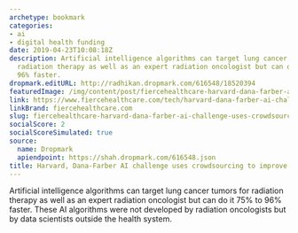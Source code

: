 ```yaml
---
archetype: bookmark
categories:
- ai
- digital health funding
date: 2019-04-23T10:08:18Z
description: Artificial intelligence algorithms can target lung cancer tumors for
  radiation therapy as well as an expert radiation oncologist but can do it 75% to
  96% faster.
dropmark.editURL: http://radhikan.dropmark.com/616548/18520394
featuredImage: /img/content/post/fiercehealthcare-harvard-dana-farber-ai-challenge-uses-crowdsourcing-to-improve-cancer-care.png
link: https://www.fiercehealthcare.com/tech/harvard-dana-farber-ai-challenge-produces-promising-results-to-improve-cancer-care
linkBrand: fiercehealthcare.com
slug: fiercehealthcare-harvard-dana-farber-ai-challenge-uses-crowdsourcing-to-improve-cancer-care
socialScore: 2
socialScoreSimulated: true
source:
  name: Dropmark
  apiendpoint: https://shah.dropmark.com/616548.json
title: Harvard, Dana-Farber AI challenge uses crowdsourcing to improve cancer care
---
```

Artificial intelligence algorithms can target lung cancer tumors for radiation therapy as well as an expert radiation oncologist but can do it 75% to 96% faster. These AI algorithms were not developed by radiation oncologists but by data scientists outside the health system.